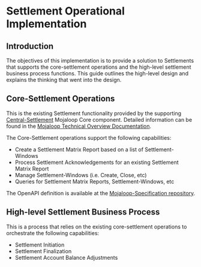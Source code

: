# Settlement Operational Implementation

## Introduction

The objectives of this implementation is to provide a solution to Settlements that supports the core-settlement operations and the high-level settlement business process functions. This guide outlines the high-level design and explains the thinking that went into the design.

## Core-Settlement Operations

This is the existing Settlement functionality provided by the supporting [Central-Settlement](https://github.com/mojaloop/central-settlement) Mojaloop Core component. Detailed information can be found in the [Mojaloop Technical Overview Documentation](https://github.com/mojaloop/documentation/tree/master/legacy/mojaloop-technical-overview/central-settlements).

The Core-Settlement operations support the following capabilities:

- Create a Settlement Matrix Report based on a list of Settlement-Windows
- Process Settlement Acknowledgements for an existing Settlement Matrix Report
- Manage Settlement-Windows (i.e. Create, Close, etc)
- Queries for Settlement Matrix Reports, Settlement-Windows, etc

The OpenAPI definition is available at the [Mojaloop-Specification repository](https://github.com/mojaloop/mojaloop-specification/tree/master/settlement-api).

## High-level Settlement Business Process

This is a process that relies on the existing core-settlement operations to orchestrate the following capabilities:

- Settlement Initiation
- Settlement Finalization
- Settlement Account Balance Adjustments

<insert diagram here>

